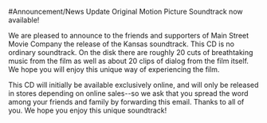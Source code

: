 #Announcement/News Update
Original Motion Picture Soundtrack now available!

We are pleased to announce to the friends and supporters of Main Street Movie Company the release of the Kansas soundtrack. This CD is no ordinary soundtrack. On the disk there are roughly 20 cuts of breathtaking music from the film as well as about 20 clips of dialog from the film itself. We hope you will enjoy this unique way of experiencing the film.

This CD will initially be available exclusively online, and will only be released in stores depending on online sales--so we ask that you spread the word among your friends and family by forwarding this email. Thanks to all of you. We hope you enjoy this unique soundtrack!